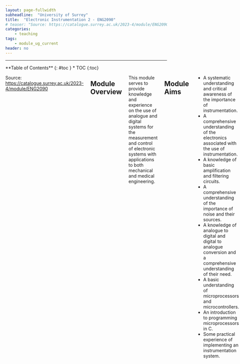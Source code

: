 ```yaml
---
layout: page-fullwidth
subheadline:  "University of Surrey"
title:  "Electronic Instrumentation 2 - ENG2090"
# teaser: "Source: https://catalogue.surrey.ac.uk/2023-4/module/ENG2090"
categories:
    - teaching
tags:
    - module_ug_current
header: no
---
```


----

<div class="row">
<div class="medium-4 medium-push-8 columns" markdown="1">
<div class="panel radius" markdown="1">
**Table of Contents**
{: #toc }
*  TOC
{:toc}
</div>
</div><!-- /.medium-4.columns -->

<div class="medium-8 medium-pull-4 columns" markdown="1">

Source: <a href="https://catalogue.surrey.ac.uk/2023-4/module/ENG2090" target="_blank">https://catalogue.surrey.ac.uk/2023-4/module/ENG2090</a>

## Module Overview

This module serves to provide knowledge and experience on the use of analogue and digital systems for the measurement and control of electronic systems with applications to both mechanical and medical engineering.

## Module Aims

- A systematic understanding and critical awareness of the importance of instrumentation.
- A comprehensive understanding of the electronics associated with the use of instrumentation.
- A knowledge of basic amplification and filtering circuits.
- A comprehensive understanding of the importance of noise and their sources.
- A knowledge of analogue to digital and digital to analogue conversion and a comprehensive understanding of their need.
- A basic understanding of microprocessors and microcontrollers.
- An introduction to programming microprocessors in C.
- Some practical experience of implementing an instrumentation system.

## Learning outcomes

<table style="width:100%">
<colgroup>
    <col span="1" style="width: 10%;">
    <col span="1" style="width: 60%;">
    <col span="1" style="width: 10%;">
    <col span="1" style="width: 20%;">
</colgroup>
<thead>
<tr>
    <th>Ref</th>
    <th colspan="3">Attributes Developed <a href="#footnote-1">[1]</a></th>
</tr>
</thead>
<tbody>
<tr>
    <td>001</td>
    <td>Define the terms describing the use of instrumentation</td>
    <td>K</td>
    <td>C12</td>
</tr>
<tr>
    <td>002</td>
    <td>Describe basic analogue and digital systems including bridge circuits, logic gates and amplifiers and Design simple amplification circuits</td>
    <td>K</td>
    <td>C13</td>
</tr>
<tr>
    <td>003</td>
    <td>Identify sources of noise in electronic systems and propose remedial action</td>
    <td>KCP</td>
    <td>C1</td>
</tr>
<tr>
    <td>004</td>
    <td>Specify sampling rates and resolution for data acquisition systems</td>
    <td>C</td>
    <td>C13</td>
</tr>
<tr>
    <td>005</td>
    <td>Write basic programs in a variant of the C programming language and programme a microcontroller, which will measure a dynamically changing physical quantity</td>
    <td>KT</td>
    <td>C3</td>
</tr>
<tr>
    <td>006</td>
    <td>Analyse the performance of an instrumentation system</td>
    <td>KP</td>
    <td>C2, C12</td>
</tr>
</tbody>
</table>

<p id="footnote-1">[1] Attributes Developed: C - Cognitive/analytical; K - Subject knowledge; T - Transferable skills; P - Professional/Practical skills</p>


## Assessment Strategy

- Online Examination (Learning outcomes 1-6)
- Coursework: lab report (Learning outcomes 5, 6)

## Reading List

- Horowitz P, Hill W, Robinson I. *The art of electronics*. Cambridge: Cambridge university press; 1989 Jul 28.
- Bolton W. *Mechatronics: electronic control systems in mechanical and electrical engineering*. Pearson Education; 2003.

